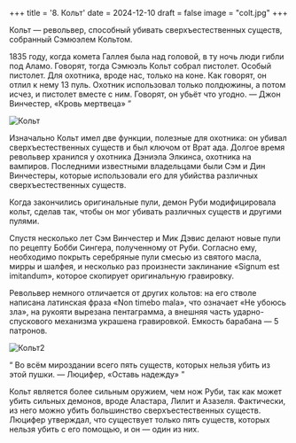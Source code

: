 +++
title = '8. Кольт'
date = 2024-12-10
draft = false
image = "colt.jpg"
+++

Кольт — револьвер, способный убивать сверхъестественных существ, собранный Сэмюэлем Кольтом.

 1835 году, когда комета Галлея была над головой, в ту ночь люди гибли под Аламо. Говорят, тогда Сэмюэль Кольт собрал пистолет. Особый пистолет. Для охотника, вроде нас, только на коне. Как говорят, он отлил к нему 13 пуль. Охотник использовал только полдюжины, а потом исчез, и пистолет вместе с ним. Говорят, он убьёт что угодно.
— Джон Винчестер, «Кровь мертвеца»	”

![Кольт](https://avatars.dzeninfra.ru/get-zen_doc/2420191/pub_5f1dc522d4781b1af536e151_5f1dc5b274569d2fbb6057e7/scale_1200)

Изначально Кольт имел две функции, полезные для охотника: он убивал сверхъестественных существ и был ключом от Врат ада. Долгое время револьвер хранился у охотника Дэниэла Элкинса, охотника на вампиров. Последними известными владельцами были Сэм и Дин Винчестеры, которые использовали его для убийства различных сверхъестественных существ.

Когда закончились оригинальные пули, демон Руби модифицировала кольт, сделав так, чтобы он мог убивать различных существ и другими пулями.

Спустя несколько лет Сэм Винчестер и Мик Дэвис делают новые пули по рецепту Бобби Сингера, полученному от Руби. Согласно ему, необходимо покрыть серебряные пули смесью из святого масла, мирры и шалфея, и несколько раз произнести заклинание «Signum est imitandum», которое скопирует оригинальную гравировку.

Револьвер немного отличается от других кольтов: на его стволе написана латинская фраза «Non timebo mala», что означает «Не убоюсь зла», на рукояти вырезана пентаграмма, а внешняя часть ударно-спускового механизма украшена гравировкой. Емкость барабана — 5 патронов.

![Кольт2](https://i.ytimg.com/vi/YDn9l3buD70/maxresdefault.jpg)

“	Во всём мироздании всего пять существ, которых нельзя убить из этой пушки.
— Люцифер, «Оставь надежду»	”

Кольт является более сильным оружием, чем нож Руби, так как может убить сильных демонов, вроде Аластара, Лилит и Азазеля. Фактически, из него можно убить большинство сверхъестественных существ. Люцифер утверждал, что существует только пять существ, которых нельзя убить с его помощью, и он — один из них.